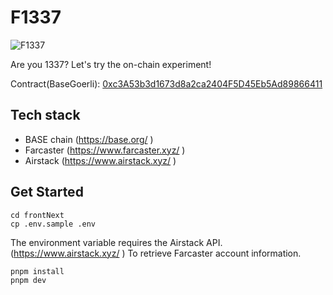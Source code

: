 # F1337

![F1337](https://f1337.vercel.app/success/0.GIF)

Are you 1337? Let's try the on-chain experiment!

Contract(BaseGoerli): [0xc3A53b3d1673d8a2ca2404F5D45Eb5Ad89866411](https://goerli.basescan.org/address/0xc3A53b3d1673d8a2ca2404F5D45Eb5Ad89866411) 

## Tech stack

- BASE chain (https://base.org/ )
- Farcaster (https://www.farcaster.xyz/ )
- Airstack (https://www.airstack.xyz/ )

## Get Started

```
cd frontNext
cp .env.sample .env
```

The environment variable requires the Airstack API. (https://www.airstack.xyz/ )
To retrieve Farcaster account information.


```
pnpm install
pnpm dev
```
